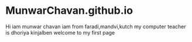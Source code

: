 # MunwarChavan.github.io
Hi
iam munwar chavan
iam from faradi,mandvi,kutch
my computer teacher is dhoriya kinjalben
welcome to my first page
